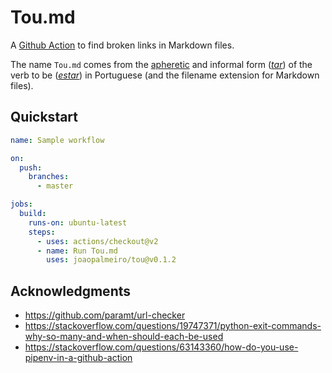 # Tou.md

A [Github Action](https://docs.github.com/en/actions) to find broken links in Markdown files.

The name `Tou.md` comes from the [apheretic](https://en.wiktionary.org/wiki/apheresis) and informal form ([_tar_](https://www.flip.pt/Duvidas-Linguisticas/Duvida-Linguistica/DID/1878)) of the verb to be ([_estar_](https://en.wiktionary.org/wiki/estar#Portuguese)) in Portuguese (and the filename extension for Markdown files).

## Quickstart

```yml
name: Sample workflow

on:
  push:
    branches:
      - master

jobs:
  build:
    runs-on: ubuntu-latest
    steps:
      - uses: actions/checkout@v2
      - name: Run Tou.md
        uses: joaopalmeiro/tou@v0.1.2
```

## Acknowledgments

- https://github.com/paramt/url-checker
- https://stackoverflow.com/questions/19747371/python-exit-commands-why-so-many-and-when-should-each-be-used
- https://stackoverflow.com/questions/63143360/how-do-you-use-pipenv-in-a-github-action
